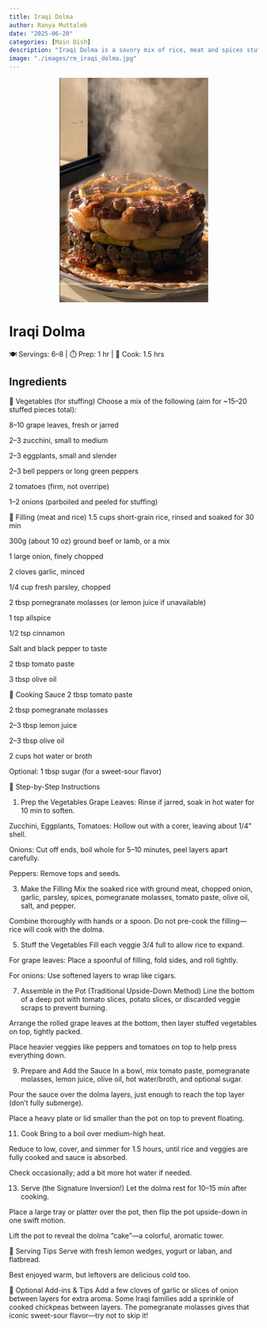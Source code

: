 ```yaml
---
title: Iraqi Dolma
author: Ranya Muttaleb
date: "2025-06-20"
categories: [Main Dish]
description: "Iraqi Dolma is a savory mix of rice, meat and spices stuffed into vegtables like grape leaves, eggplant and peppers, then simmered in a tangy tomate-pomegrante sauce and served flipped like a cake."
image: "./images/rm_iraqi_dolma.jpg"
---
```


<p align="center">
  <img src="./images/rm_iraqi_dolma.jpg" alt="Iraqi Dolma" width="300"/>
</p>

# Iraqi Dolma
🍽 Servings: 6–8 | ⏱ Prep: 1 hr | 🍲 Cook: 1.5 hrs

## Ingredients

🍅 Vegetables (for stuffing)
Choose a mix of the following (aim for ~15–20 stuffed pieces total):

8–10 grape leaves, fresh or jarred

2–3 zucchini, small to medium

2–3 eggplants, small and slender

2–3 bell peppers or long green peppers

2 tomatoes (firm, not overripe)

1–2 onions (parboiled and peeled for stuffing)


🍖 Filling (meat and rice)
1.5 cups short-grain rice, rinsed and soaked for 30 min

300g (about 10 oz) ground beef or lamb, or a mix

1 large onion, finely chopped

2 cloves garlic, minced

1/4 cup fresh parsley, chopped

2 tbsp pomegranate molasses (or lemon juice if unavailable)

1 tsp allspice

1/2 tsp cinnamon

Salt and black pepper to taste

2 tbsp tomato paste

3 tbsp olive oil


🍅 Cooking Sauce
2 tbsp tomato paste

2 tbsp pomegranate molasses

2–3 tbsp lemon juice

2–3 tbsp olive oil

2 cups hot water or broth


Optional: 1 tbsp sugar (for a sweet-sour flavor)

🔪 Step-by-Step Instructions

1. Prep the Vegetables
Grape Leaves: Rinse if jarred, soak in hot water for 10 min to soften.

Zucchini, Eggplants, Tomatoes: Hollow out with a corer, leaving about 1/4" shell.

Onions: Cut off ends, boil whole for 5–10 minutes, peel layers apart carefully.

Peppers: Remove tops and seeds.


3. Make the Filling
Mix the soaked rice with ground meat, chopped onion, garlic, parsley, spices, pomegranate molasses, tomato paste, olive oil, salt, and pepper.

Combine thoroughly with hands or a spoon. Do not pre-cook the filling—rice will cook with the dolma.

5. Stuff the Vegetables
Fill each veggie 3/4 full to allow rice to expand.

For grape leaves: Place a spoonful of filling, fold sides, and roll tightly.

For onions: Use softened layers to wrap like cigars.


7. Assemble in the Pot (Traditional Upside-Down Method)
Line the bottom of a deep pot with tomato slices, potato slices, or discarded veggie scraps to prevent burning.

Arrange the rolled grape leaves at the bottom, then layer stuffed vegetables on top, tightly packed.

Place heavier veggies like peppers and tomatoes on top to help press everything down.


9. Prepare and Add the Sauce
In a bowl, mix tomato paste, pomegranate molasses, lemon juice, olive oil, hot water/broth, and optional sugar.

Pour the sauce over the dolma layers, just enough to reach the top layer (don’t fully submerge).

Place a heavy plate or lid smaller than the pot on top to prevent floating.


11. Cook
Bring to a boil over medium-high heat.

Reduce to low, cover, and simmer for 1.5 hours, until rice and veggies are fully cooked and sauce is absorbed.

Check occasionally; add a bit more hot water if needed.

13. Serve (the Signature Inversion!)
Let the dolma rest for 10–15 min after cooking.

Place a large tray or platter over the pot, then flip the pot upside-down in one swift motion.

Lift the pot to reveal the dolma “cake”—a colorful, aromatic tower.

🍋 Serving Tips
Serve with fresh lemon wedges, yogurt or laban, and flatbread.

Best enjoyed warm, but leftovers are delicious cold too.

📝 Optional Add-ins & Tips
Add a few cloves of garlic or slices of onion between layers for extra aroma.
Some Iraqi families add a sprinkle of cooked chickpeas between layers.
The pomegranate molasses gives that iconic sweet-sour flavor—try not to skip it!

